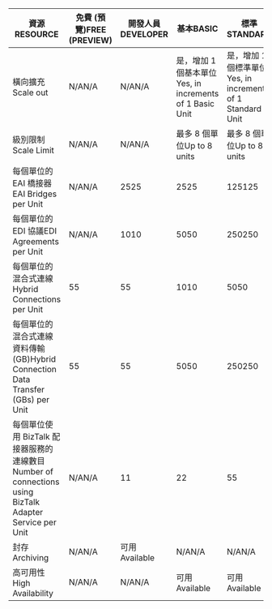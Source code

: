 | <span data-ttu-id="943d8-101">資源</span><span class="sxs-lookup"><span data-stu-id="943d8-101">RESOURCE</span></span> | <span data-ttu-id="943d8-102">免費 (預覽)</span><span class="sxs-lookup"><span data-stu-id="943d8-102">FREE (PREVIEW)</span></span> | <span data-ttu-id="943d8-103">開發人員</span><span class="sxs-lookup"><span data-stu-id="943d8-103">DEVELOPER</span></span> | <span data-ttu-id="943d8-104">基本</span><span class="sxs-lookup"><span data-stu-id="943d8-104">BASIC</span></span> | <span data-ttu-id="943d8-105">標準</span><span class="sxs-lookup"><span data-stu-id="943d8-105">STANDARD</span></span> | <span data-ttu-id="943d8-106">高級</span><span class="sxs-lookup"><span data-stu-id="943d8-106">PREMIUM</span></span> |
| --- | --- | --- | --- | --- | --- |
| <span data-ttu-id="943d8-107">橫向擴充</span><span class="sxs-lookup"><span data-stu-id="943d8-107">Scale out</span></span> |<span data-ttu-id="943d8-108">N/A</span><span class="sxs-lookup"><span data-stu-id="943d8-108">N/A</span></span> |<span data-ttu-id="943d8-109">N/A</span><span class="sxs-lookup"><span data-stu-id="943d8-109">N/A</span></span> |<span data-ttu-id="943d8-110">是，增加 1 個基本單位</span><span class="sxs-lookup"><span data-stu-id="943d8-110">Yes, in increments of 1 Basic Unit</span></span> |<span data-ttu-id="943d8-111">是，增加 1 個標準單位</span><span class="sxs-lookup"><span data-stu-id="943d8-111">Yes, in increments of 1 Standard Unit</span></span> |<span data-ttu-id="943d8-112">是，增加 1 個高級單位</span><span class="sxs-lookup"><span data-stu-id="943d8-112">Yes, in increments of 1 Premium Unit</span></span> |
| <span data-ttu-id="943d8-113">級別限制</span><span class="sxs-lookup"><span data-stu-id="943d8-113">Scale Limit</span></span> |<span data-ttu-id="943d8-114">N/A</span><span class="sxs-lookup"><span data-stu-id="943d8-114">N/A</span></span> |<span data-ttu-id="943d8-115">N/A</span><span class="sxs-lookup"><span data-stu-id="943d8-115">N/A</span></span> |<span data-ttu-id="943d8-116">最多 8 個單位</span><span class="sxs-lookup"><span data-stu-id="943d8-116">Up to 8 units</span></span> |<span data-ttu-id="943d8-117">最多 8 個單位</span><span class="sxs-lookup"><span data-stu-id="943d8-117">Up to 8 units</span></span> |<span data-ttu-id="943d8-118">最多 8 個單位</span><span class="sxs-lookup"><span data-stu-id="943d8-118">Up to 8 units</span></span> |
| <span data-ttu-id="943d8-119">每個單位的 EAI 橋接器</span><span class="sxs-lookup"><span data-stu-id="943d8-119">EAI Bridges per Unit</span></span> |<span data-ttu-id="943d8-120">N/A</span><span class="sxs-lookup"><span data-stu-id="943d8-120">N/A</span></span> |<span data-ttu-id="943d8-121">25</span><span class="sxs-lookup"><span data-stu-id="943d8-121">25</span></span> |<span data-ttu-id="943d8-122">25</span><span class="sxs-lookup"><span data-stu-id="943d8-122">25</span></span> |<span data-ttu-id="943d8-123">125</span><span class="sxs-lookup"><span data-stu-id="943d8-123">125</span></span> |<span data-ttu-id="943d8-124">500</span><span class="sxs-lookup"><span data-stu-id="943d8-124">500</span></span> |
| <span data-ttu-id="943d8-125">每個單位的 EDI 協議</span><span class="sxs-lookup"><span data-stu-id="943d8-125">EDI Agreements per Unit</span></span> |<span data-ttu-id="943d8-126">N/A</span><span class="sxs-lookup"><span data-stu-id="943d8-126">N/A</span></span> |<span data-ttu-id="943d8-127">10</span><span class="sxs-lookup"><span data-stu-id="943d8-127">10</span></span> |<span data-ttu-id="943d8-128">50</span><span class="sxs-lookup"><span data-stu-id="943d8-128">50</span></span> |<span data-ttu-id="943d8-129">250</span><span class="sxs-lookup"><span data-stu-id="943d8-129">250</span></span> |<span data-ttu-id="943d8-130">1000</span><span class="sxs-lookup"><span data-stu-id="943d8-130">1000</span></span> |
| <span data-ttu-id="943d8-131">每個單位的混合式連線</span><span class="sxs-lookup"><span data-stu-id="943d8-131">Hybrid Connections per Unit</span></span> |<span data-ttu-id="943d8-132">5</span><span class="sxs-lookup"><span data-stu-id="943d8-132">5</span></span> |<span data-ttu-id="943d8-133">5</span><span class="sxs-lookup"><span data-stu-id="943d8-133">5</span></span> |<span data-ttu-id="943d8-134">10</span><span class="sxs-lookup"><span data-stu-id="943d8-134">10</span></span> |<span data-ttu-id="943d8-135">50</span><span class="sxs-lookup"><span data-stu-id="943d8-135">50</span></span> |<span data-ttu-id="943d8-136">100</span><span class="sxs-lookup"><span data-stu-id="943d8-136">100</span></span> |
| <span data-ttu-id="943d8-137">每個單位的混合式連線資料傳輸 (GB)</span><span class="sxs-lookup"><span data-stu-id="943d8-137">Hybrid Connection Data Transfer (GBs) per Unit</span></span> |<span data-ttu-id="943d8-138">5</span><span class="sxs-lookup"><span data-stu-id="943d8-138">5</span></span> |<span data-ttu-id="943d8-139">5</span><span class="sxs-lookup"><span data-stu-id="943d8-139">5</span></span> |<span data-ttu-id="943d8-140">50</span><span class="sxs-lookup"><span data-stu-id="943d8-140">50</span></span> |<span data-ttu-id="943d8-141">250</span><span class="sxs-lookup"><span data-stu-id="943d8-141">250</span></span> |<span data-ttu-id="943d8-142">500</span><span class="sxs-lookup"><span data-stu-id="943d8-142">500</span></span> |
| <span data-ttu-id="943d8-143">每個單位使用 BizTalk 配接器服務的連線數目</span><span class="sxs-lookup"><span data-stu-id="943d8-143">Number of connections using BizTalk Adapter Service per Unit</span></span> |<span data-ttu-id="943d8-144">N/A</span><span class="sxs-lookup"><span data-stu-id="943d8-144">N/A</span></span> |<span data-ttu-id="943d8-145">1</span><span class="sxs-lookup"><span data-stu-id="943d8-145">1</span></span> |<span data-ttu-id="943d8-146">2</span><span class="sxs-lookup"><span data-stu-id="943d8-146">2</span></span> |<span data-ttu-id="943d8-147">5</span><span class="sxs-lookup"><span data-stu-id="943d8-147">5</span></span> |<span data-ttu-id="943d8-148">25</span><span class="sxs-lookup"><span data-stu-id="943d8-148">25</span></span> |
| <span data-ttu-id="943d8-149">封存</span><span class="sxs-lookup"><span data-stu-id="943d8-149">Archiving</span></span> |<span data-ttu-id="943d8-150">N/A</span><span class="sxs-lookup"><span data-stu-id="943d8-150">N/A</span></span> |<span data-ttu-id="943d8-151">可用</span><span class="sxs-lookup"><span data-stu-id="943d8-151">Available</span></span> |<span data-ttu-id="943d8-152">N/A</span><span class="sxs-lookup"><span data-stu-id="943d8-152">N/A</span></span> |<span data-ttu-id="943d8-153">N/A</span><span class="sxs-lookup"><span data-stu-id="943d8-153">N/A</span></span> |<span data-ttu-id="943d8-154">可用</span><span class="sxs-lookup"><span data-stu-id="943d8-154">Available</span></span> |
| <span data-ttu-id="943d8-155">高可用性</span><span class="sxs-lookup"><span data-stu-id="943d8-155">High Availability</span></span> |<span data-ttu-id="943d8-156">N/A</span><span class="sxs-lookup"><span data-stu-id="943d8-156">N/A</span></span> |<span data-ttu-id="943d8-157">N/A</span><span class="sxs-lookup"><span data-stu-id="943d8-157">N/A</span></span> |<span data-ttu-id="943d8-158">可用</span><span class="sxs-lookup"><span data-stu-id="943d8-158">Available</span></span> |<span data-ttu-id="943d8-159">可用</span><span class="sxs-lookup"><span data-stu-id="943d8-159">Available</span></span> |<span data-ttu-id="943d8-160">可用</span><span class="sxs-lookup"><span data-stu-id="943d8-160">Available</span></span> |

